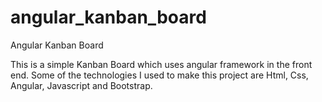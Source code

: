 angular_kanban_board
====================

Angular Kanban Board

This is a simple Kanban Board which uses angular framework in the front end. 
Some of the technologies I used to make this project are Html, Css, Angular, Javascript and Bootstrap. 
